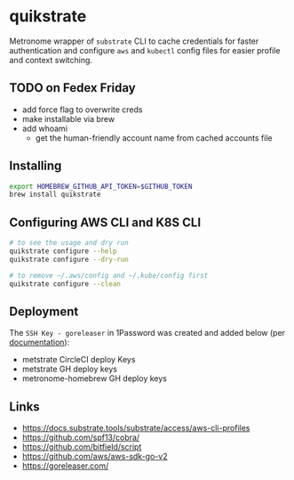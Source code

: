 # quikstrate

Metronome wrapper of `substrate` CLI to cache credentials for faster authentication and configure `aws` and `kubectl` config files for easier profile and context switching.

## TODO on Fedex Friday

* add force flag to overwrite creds
* make installable via brew
* add whoami
  * get the human-friendly account name from cached accounts file

## Installing

```bash
export HOMEBREW_GITHUB_API_TOKEN=$GITHUB_TOKEN
brew install quikstrate
```

## Configuring AWS CLI and K8S CLI

```bash
# to see the usage and dry run
quikstrate configure --help
quikstrate configure --dry-run

# to remove ~/.aws/config and ~/.kube/config first
quikstrate configure --clean
```

## Deployment

The `SSH Key - goreleaser` in 1Password was created and added below (per [documentation](https://circleci.com/docs/github-integration/#create-additional-github-ssh-keys)):

* metstrate CircleCI deploy Keys
* metstrate GH deploy keys
* metronome-homebrew GH deploy keys

## Links

* <https://docs.substrate.tools/substrate/access/aws-cli-profiles>
* <https://github.com/spf13/cobra/>
* <https://github.com/bitfield/script>
* <https://github.com/aws/aws-sdk-go-v2>
* <https://goreleaser.com/>
